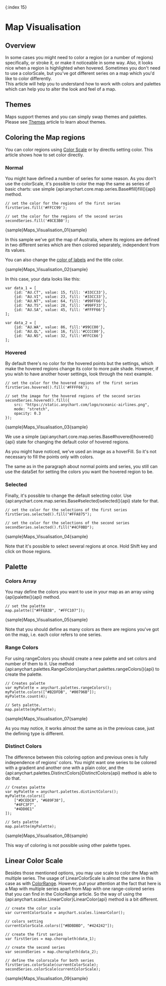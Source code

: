 {:index 15}
# Map Visualisation

## Overview 

In some cases you might need to color a region (or a number of regions) specifically, or stroke it, or make it noticeable in some way. Also, it looks nice when a region is highlighted when hovered. Sometimes you don't need to use a colorScale, but you've got different series on a map which you'd like to color differently.                                                                                
This article will help you to understand how to work with colors and palettes which can help you to alter the look and feel of a map.

## Themes

Maps support themes and you can simply swap themes and palettes. Please see [Themes](../Appearance_Settings/Themes) article to learn about themes.

## Coloring the Map regions

You can color regions using [Color Scale](Scales) or by directlu setting color. This article shows how to set color directly. 

### Normal

You might have defined a number of series for some reason. As you don't use the colorScale, it's possible to color the map the same as series of basic charts: use simple {api:anychart.core.map.series.Base#fill}fill(){api} method.

```
// set the color for the regions of the first series
firstSeries.fill('#FFCC99');

// set the color for the regions of the second series
secondSeries.fill('#8CE3B0');
```

{sample}Maps\_Visualisation\_01{sample}

In this sample we've got the map of Australia, where its regions are defined in two different series which are then colored separately, independent from its values. 

You can also change the [color of labels](Labels) and the title color.

{sample}Maps\_Visualisation\_02{sample}

In this case, your data looks like this:

```
var data_1 = [
    {id: "AU.CT", value: 15, fill: '#33CC33'},
    {id: "AU.VI", value: 23, fill: '#33CC33'},
    {id: "AU.NT", value: 64, fill: '#99FF66'},
    {id: "AU.TS", value: 28, fill: '#99FF33'},
    {id: "AU.SA", value: 45, fill: '#FFFF66'}
];

var data_2 = [
    {id: "AU.WA", value: 86, fill:'#99CC00'},
    {id: "AU.QL", value: 16, fill:'#CCCC00'},
    {id: "AU.NS", value: 32, fill:'#FFCC66'}
];
```

### Hovered

By default there's no color for the hovered points but the settings, which make the hovered regions change its color to more pale shade. However, if you wish to have another hover settings, look through the next example.

```
// set the color for the hovered regions of the first series
firstSeries.hovered().fill('#FFFF66');

// set the image for the hovered regions of the second series
secondSeries.hovered().fill({
    src: "https://static.anychart.com/logo/oceanic-airlines.png",
    mode: "stretch",
    opacity: 0.3
});
```
{sample}Maps\_Visualisation\_03{sample}

We use a simple {api:anychart.core.map.series.Base#hovered}hovered(){api} state for changing the default color of hovered regions.

As you might have noticed, we've used an image as a hoverFill. So it's not necessary to fill the points only with colors.

The same as in the paragraph about normal points and series, you still can use the dataSet for setting the colors you want the hovered region to be.

### Selected

Finally, it's possible to change the default selecting color. Use {api:anychart.core.map.series.Base#selected}selected(){api} state for that.

```
// set the color for the selections of the first series
firstSeries.selected().fill("#FFA875");

// set the color for the selections of the second series
secondSeries.selected().fill("#4CF0BD");
```

{sample}Maps\_Visualisation\_04{sample}

Note that it's possible to select several regions at once. Hold Shift key and click on those regions.

## Palette

### Colors Array

You may define the colors you want to use in your map as an array using {api}palette(){api} method.

```
// set the palette
map.palette(["#FFEB3B", "#FFC107"]);
```

{sample}Maps\_Visualisation\_05{sample}

Note that you should define as many colors as there are regions you've got on the map, i.e. each color refers to one series.

### Range Colors

For using rangeColors you should create a new palette and set colors and number of them to it. Use method {api:anychart.palettes.RangeColors}anychart.palettes.rangeColors(){api} to create the palette.

```
// Creates palette
var myPalette = anychart.palettes.rangeColors();
myPalette.colors(["#B2DFDB", "#00796B"]);
myPalette.count(4);

// Sets palette.
map.palette(myPalette);
```

{sample}Maps\_Visualisation\_07{sample}

As you may notice, it works almost the same as in the previous case, just the defining type is different.

### Distinct Colors

The difference between this coloring option and previous ones is fully independence of regions' colors. You might want one series to be colored with a gradient and another one with a plain color, and the {api:anychart.palettes.DistinctColors}DistinctColors{api} method is able to do that.

```
// Creates palette
var myPalette = anychart.palettes.distinctColors();
myPalette.colors([
    ["#DCEDC8", "#689F38"],
    "#4FC3F7",
    "#4DD0E1"
]);

// Sets palette
map.palette(myPalette);
```

{sample}Maps\_Visualisation\_08{sample}

This way of coloring is not possible using other palette types.

## Linear Color Scale

Besides those mentioned options, you may use scale to color the Map with multiple series. The usage of LinearColorScale is almost the same in this case as with [ColorRange](ColorRange). However, put your attention at the fact that here is a Map with multiple series apart from Map with one range-colored series that you can find in the ColorRange article. So the way of using the {api:anychart.scales.LinearColor}LinearColor{api} method is a bit different.

```
// create the color scale
var currentColorScale = anychart.scales.linearColor();

// colors setting
currentColorScale.colors(["#BDBDBD", "#424242"]);

// create the first series
var firstSeries = map.choropleth(data_1);

// create the second series
var secondSeries = map.choropleth(data_2);

// define the colorscale for both series 
firstSeries.colorScale(currentColorScale);
secondSeries.colorScale(currentColorScale);
```

{sample}Maps\_Visualisation\_09{sample}